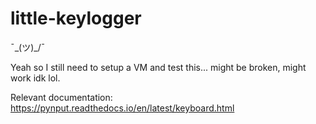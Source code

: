 # little-keylogger
¯\_(ツ)_/¯

Yeah so I still need to setup a VM and test this... 
might be broken, might work idk lol.

Relevant documentation:
https://pynput.readthedocs.io/en/latest/keyboard.html
